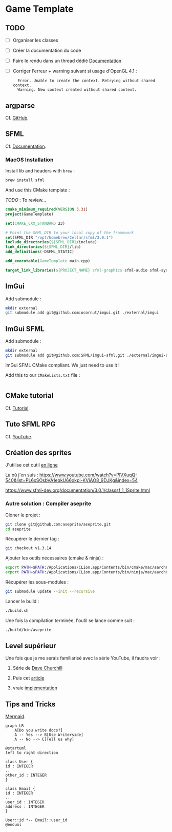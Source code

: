 # Game Template

## TODO

- [ ] Organiser les classes
- [ ] Créer la documentation du code
- [ ] Faire le rendu dans un thread
  dédié [Documentation](https://www.sfml-dev.org/tutorials/2.0/window-opengl-fr.php#dessiner-depuis-un-thread)
- [ ] Corriger l'erreur + warning suivant si usage d'OpenGL 4.1 :

        Error. Unable to create the context. Retrying without shared context.
        Warning. New context created without shared context.

## argparse

Cf. [GitHub](https://github.com/p-ranav/argparse).

## SFML

Cf. [Documentation](https://www.sfml-dev.org/documentation/3.0.1/).

### MacOS Installation

Install lib and headers with `brew` :

```sh
brew install sfml
```

And use this CMake template :

*TODO* : To review...

```CMake
cmake_minimum_required(VERSION 3.31)
project(GameTemplate)

set(CMAKE_CXX_STANDARD 23)

# Point the SFML_DIR to your local copy of the framework
set(SFML_DIR "/opt/homebrew/Cellar/sfml/3.0.1")
include_directories(${SFML_DIR}/include)
link_directories(${SFML_DIR}/lib)
add_definitions(-DSFML_STATIC)

add_executable(GameTemplate main.cpp)

target_link_libraries(${PROJECT_NAME} sfml-graphics sfml-audio sfml-system sfml-window)
```

## ImGui

Add submodule :

```bash
mkdir external
git submodule add git@github.com:ocornut/imgui.git ./external/imgui
```

## ImGui SFML

Add submodule :

```bash
mkdir external
git submodule add git@github.com:SFML/imgui-sfml.git ./external/imgui-sfml
```

ImGui SFML CMake compliant. We just need to use it !

Add this to our `CMakeLists.txt` file :

```CMake

```

## CMake tutorial

Cf. [Tutorial](https://edw.is/using-cmake/).

## Tuto SFML RPG

Cf. [YouTube](https://www.youtube.com/playlist?list=PL6xSOsbVA1ebkU66okpi-KViAO8_9DJKg).


## Création des sprites

J'utilise cet outil [en ligne](https://www.piskelapp.com/p/create/sprite/)


Là où j'en suis :
https://www.youtube.com/watch?v=PlVXuqQ-540&list=PL6xSOsbVA1ebkU66okpi-KViAO8_9DJKg&index=54

https://www.sfml-dev.org/documentation/3.0.1/classsf_1_1Sprite.html

### Autre solution : Compiler aseprite

Cloner le projet :

```bash
git clone git@github.com:aseprite/aseprite.git
cd aseprite
```

Récupérer le dernier tag :

```bash
git checkout v1.3.14
```

Ajouter les outils nécessaires (cmake & ninja) :

```bash
export PATH=$PATH:/Applications/CLion.app/Contents/bin/cmake/mac/aarch64/bin
export PATH=$PATH:/Applications/CLion.app/Contents/bin/ninja/mac/aarch64
```

Récupérer les sous-modules :

```bash
git submodule update --init --recursive
```

Lancer le build :

```bash
./build.sh
```

Une fois la compilation terminée, l'outil se lance comme suit :

```bash
./build/bin/aseprite
```

## Level supérieur

Une fois que je me serais familiarisé avec la série YouTube, il faudra voir :

1) Série de [Dave Churchill](https://www.youtube.com/watch?v=Eoq12SNaWI8&list=PL_xRyXins84_Sq7yZkxGP_MgYAH-Zo8Uu)

2) Puis cet [article](https://austinmorlan.com/posts/entity_component_system/)

3) vraie [implémentation](https://github.com/CppCon/CppCon2015/blob/master/Tutorials/Implementation%20of%20a%20component-based%20entity%20system%20in%20modern%20C%2B%2B/Source%20Code/p7.cpp)

## Tips and Tricks

[Mermaid](https://mermaid.js.org/syntax/classDiagram.html).

```mermaid
graph LR
    A[Do you write docs?]
    A -- Yes --> B[Use Writerside]
    A -- No --> C[Tell us why]
```

```plantuml
@startuml
left to right direction

class User {
id : INTEGER
..
other_id : INTEGER
}

class Email {
id : INTEGER
..
user_id : INTEGER
address : INTEGER
}

User::id *-- Email::user_id
@enduml
```



